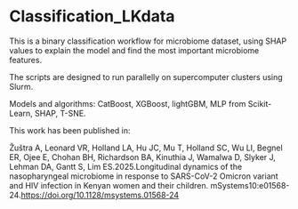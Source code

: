 # Classification_LKdata

This is a binary classification workflow for microbiome dataset, using SHAP values to explain the model and find the most important microbiome features.

The scripts are designed to run parallelly on supercomputer clusters using Slurm.

Models and algorithms: CatBoost, XGBoost, lightGBM, MLP from Scikit-Learn, SHAP, T-SNE.

This work has been published in:

Žuštra A, Leonard VR, Holland LA, Hu JC, Mu T, Holland SC, Wu LI, Begnel ER, Ojee E, Chohan BH, Richardson BA, Kinuthia J, Wamalwa D, Slyker J, Lehman DA, Gantt S, Lim ES.2025.Longitudinal dynamics of the nasopharyngeal microbiome in response to SARS-CoV-2 Omicron variant and HIV infection in Kenyan women and their children. mSystems10:e01568-24.https://doi.org/10.1128/msystems.01568-24
